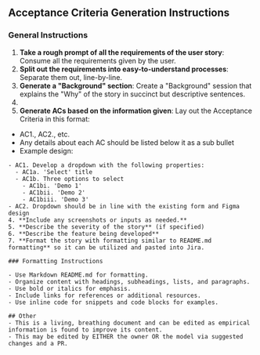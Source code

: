 ## Acceptance Criteria Generation Instructions

### General Instructions

1. **Take a rough prompt of all the requirements of the user story**: Consume all the requirements given by the user.
2. **Split out the requirements into easy-to-understand processes**: Separate them out, line-by-line.
3. **Generate a "Background" section**: Create a "Background" session that explains the "Why" of the story in succinct but descriptive sentences.
4. 
3. **Generate ACs based on the information given**: Lay out the Acceptance Criteria in this format:
  - AC1., AC2., etc.
  - Any details about each AC should be listed below it as a sub bullet
  - Example design:
  ```
  - AC1. Develop a dropdown with the following properties:
    - AC1a. 'Select' title
    - AC1b. Three options to select
      - AC1bi. 'Demo 1'
      - AC1bii. 'Demo 2'
      - AC1biii. 'Demo 3'
  - AC2. Dropdown should be in line with the existing form and Figma design
4. **Include any screenshots or inputs as needed.**
5. **Describe the severity of the story** (if specified)
6. **Describe the feature being developed**
7. **Format the story with formatting similar to README.md formatting** so it can be utilized and pasted into Jira.

### Formatting Instructions

- Use Markdown README.md for formatting.
- Organize content with headings, subheadings, lists, and paragraphs.
- Use bold or italics for emphasis.
- Include links for references or additional resources.
- Use inline code for snippets and code blocks for examples. 

## Other
- This is a living, breathing document and can be edited as empirical information is found to improve its content.
- This may be edited by EITHER the owner OR the model via suggested changes and a PR.
